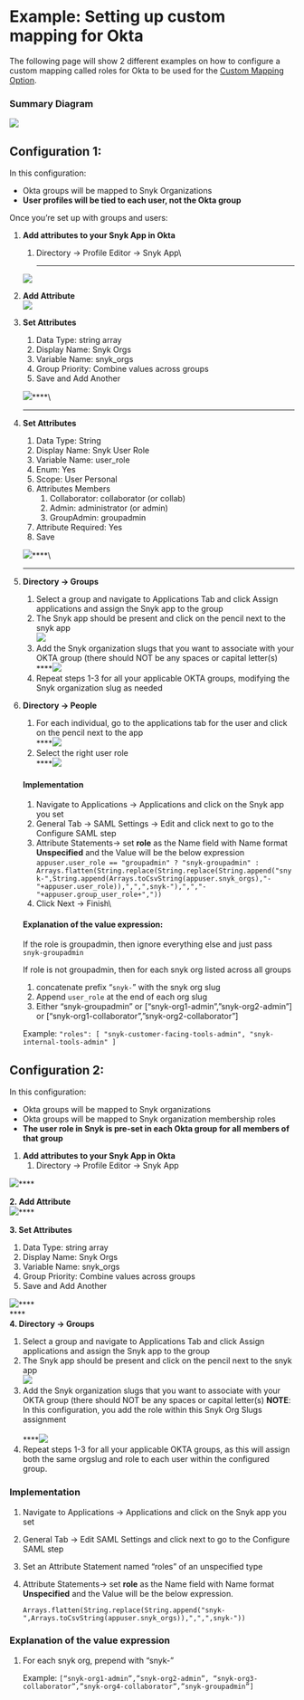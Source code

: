 # Example: Setting up custom mapping for Okta

The following page will show 2 different examples on how to configure a custom mapping called roles for Okta to be used for the [Custom Mapping Option](custom-mapping-option.md).

### Summary Diagram

![](https://lh5.googleusercontent.com/cuQWU3uMkUSK-SZrKSdwt2V\_vuaJ61bBqpDuTktQWmZ4vNcPsS-jfWsqiMg2lSmGIcPu9MKUJcaYqx4UbImYyWvPbUeqKuU0q4DQRssKnomHovfBnVuPWlwvyaQOrrworlAn\_nMw)

## Configuration 1:

In this configuration:

* Okta groups will be mapped to Snyk Organizations
* **User profiles will be tied to each user, not the Okta group**

Once you’re set up with groups and users:

1.  **Add attributes to your Snyk App in Okta**

    1.  Directory -> Profile Editor -> Snyk App\\

        ***

    ![](https://lh5.googleusercontent.com/h6ww6L16tTWMVhzoVN5Y72oBo51X-WYidqMAO-pTmUksl7akFrgH463S\_MMAKDGYdQYzVIYlvN0HCF7tlHMyyIqaQgfdoP9PP6UX7RIJhg-9fFtmLdVwM3tgjVj-h97yKBAS4jGl)
2. **Add Attribute**\
   ![](https://lh4.googleusercontent.com/R1sr6ZOerCRNxJhGS3ARf0Pebe0dC-tBLP\_80nARDd0LUGTjRY9jA1E-TiTtz4AQvk4aX-pAE\_\_h2S14kgEb6RTSRzZ4O\_1tOcBaCEwpTn2d4HaVuTynjN5D6qE4YSj3LZaiE5WN)
3.  **Set Attributes**

    1. Data Type: string array
    2. Display Name: Snyk Orgs
    3. Variable Name: snyk\_orgs
    4. Group Priority: Combine values across groups
    5. Save and Add Another

    ![](https://lh3.googleusercontent.com/sIXILVtJJeo9wbjzVSEVNmSVPwkMPeUu1j5yeBxi-mBEgwu4Ejn-4d0tZhtUZay2EV0PkN8wSE0uJgON3csAyXCEKVAAcpShqPKdbz\_U1D3ghx5sTCEhBJliRYIIEOf72c3H1TS5)\*\*\*\*\\

    ***
4.  **Set Attributes**

    1. Data Type: String
    2. Display Name: Snyk User Role
    3. Variable Name: user\_role
    4. Enum: Yes
    5. Scope: User Personal
    6. Attributes Members
       1. Collaborator: collaborator (or collab)
       2. Admin: administrator (or admin)
       3. GroupAdmin: groupadmin
    7. Attribute Required: Yes
    8. Save

    ![](https://lh3.googleusercontent.com/THGLLKFdDMvTnRrWkoWmC\_LGq5GJlw2c9Ht9pLzk\_-mUodeDbeFe4xO0F8jDB8Wwvvw-4CloAqFdSubc1VttSbSusmWqw0iju\_dhzCuho\_3im\_uGNf1ShYaakMnT-Bxoizo-L7dB)\*\*\*\*\\

    ***
5. **Directory -> Groups**
   1. Select a group and navigate to Applications Tab and click Assign applications and assign the Snyk app to the group
   2. The Snyk app should be present and click on the pencil next to the snyk app\
      ![](https://lh3.googleusercontent.com/X3ARoW\_GPcKqIvrowKVPGnBWgziZ4E87hCIRVXzvLkLXOuLvP9fS5y9D-yaCjyWCmr6Co-\_3JSA2ZS-MdM5gEF9JYRi4Ivid-tnijtkpQstm7XgFbhAlnZnRM9D1DKYUsnHm987R)
   3. Add the Snyk organization slugs that you want to associate with your OKTA group (there should NOT be any spaces or capital letter(s)\
      \*\*\*\*![](https://lh5.googleusercontent.com/74SiCm6xOoCRnG9LEpMCeCCHyJA-8viDYL0yNbh0ZQeIpV8wuharGBXp6aIsJB0P1Zjbkn1g2vFr2EcxYawyfh\_axoGISUewc4fXara8oQ4BTsE8\_wlprwd1Df5CeVlYgGgoOjsj)
   4. Repeat steps 1-3 for all your applicable OKTA groups, modifying the Snyk organization slug as needed
6.  **Directory -> People**

    1. For each individual, go to the applications tab for the user and click on the pencil next to the app\
       \*\*\*\*![](https://lh5.googleusercontent.com/7RnhYZ0E24ZoBXe00Zw9jQW\_WbPye2lciWm2qk3zG03mLY6JbsAY7saY-0b26zEGArnDw46MulIgg9XW7Dw9HCt-EODS5qSZquanpNlmfwDHUYL71BQILAfAYifxHf8UBE0BB3Ww)
    2. Select the right user role\
       \*\*\*\*![](https://lh4.googleusercontent.com/XPclvljK5ZsmLx1Cu3odPCFWz0oj4ZRk9ZkdG-gTto3vMWZWtMQ\_ONHVggh-xHL1UkRwId1eJFh8rZwCrbfUGvhKlL9BBzi3U46d3HXYE8YzFMtS8EIJxBljOim5LvSMarKyNXyZ)

    ####

    #### Implementation

    1. Navigate to Applications -> Applications and click on the Snyk app you set
    2. General Tab -> SAML Settings -> Edit and click next to go to the Configure SAML step
    3. Attribute Statements-> set **role** as the Name field with Name format **Unspecified** and the Value will be the below expression\
       `appuser.user_role == "groupadmin" ? "snyk-groupadmin" : Arrays.flatten(String.replace(String.replace(String.append("snyk-",String.append(Arrays.toCsvString(appuser.snyk_orgs),"-"+appuser.user_role)),",",",snyk-"),",","-"+appuser.group_user_role+","))`
    4. Click Next -> Finish\\

    #### Explanation of the value expression:

    If the role is groupadmin, then ignore everything else and just pass `snyk-groupadmin`

    If role is not groupadmin, then for each snyk org listed across all groups

    1. concatenate prefix “`snyk-`” with the snyk org slug
    2. Append `user_role` at the end of each org slug
    3. Either “snyk-groupadmin” or \[“snyk-org1-admin”,”snyk-org2-admin”] or \[“snyk-org1-collaborator”,”snyk-org2-collaborator”]

    Example: `"roles": [ "snyk-customer-facing-tools-admin", "snyk-internal-tools-admin" ]`

## Configuration 2:

In this configuration:

* Okta groups will be mapped to Snyk organizations
* Okta groups will be mapped to Snyk organization membership roles
* **The user role in Snyk is pre-set in each Okta group for all members of that group**

1. **Add attributes to your Snyk App in Okta**
   1. Directory -> Profile Editor -> Snyk App

![](https://lh5.googleusercontent.com/h6ww6L16tTWMVhzoVN5Y72oBo51X-WYidqMAO-pTmUksl7akFrgH463S\_MMAKDGYdQYzVIYlvN0HCF7tlHMyyIqaQgfdoP9PP6UX7RIJhg-9fFtmLdVwM3tgjVj-h97yKBAS4jGl)\*\*\*\*

**2. Add Attribute**\
![](https://lh4.googleusercontent.com/R1sr6ZOerCRNxJhGS3ARf0Pebe0dC-tBLP\_80nARDd0LUGTjRY9jA1E-TiTtz4AQvk4aX-pAE\_\_h2S14kgEb6RTSRzZ4O\_1tOcBaCEwpTn2d4HaVuTynjN5D6qE4YSj3LZaiE5WN)\*\*\*\*

**3. Set Attributes**

1. Data Type: string array
2. Display Name: Snyk Orgs
3. Variable Name: snyk\_orgs
4. Group Priority: Combine values across groups
5. Save and Add Another

![](https://lh3.googleusercontent.com/sIXILVtJJeo9wbjzVSEVNmSVPwkMPeUu1j5yeBxi-mBEgwu4Ejn-4d0tZhtUZay2EV0PkN8wSE0uJgON3csAyXCEKVAAcpShqPKdbz\_U1D3ghx5sTCEhBJliRYIIEOf72c3H1TS5)\*\*\*\*\
\*\*\*\*\
**4. Directory -> Groups**

1. Select a group and navigate to Applications Tab and click Assign applications and assign the Snyk app to the group
2. The Snyk app should be present and click on the pencil next to the snyk app\
   ![](https://lh3.googleusercontent.com/X3ARoW\_GPcKqIvrowKVPGnBWgziZ4E87hCIRVXzvLkLXOuLvP9fS5y9D-yaCjyWCmr6Co-\_3JSA2ZS-MdM5gEF9JYRi4Ivid-tnijtkpQstm7XgFbhAlnZnRM9D1DKYUsnHm987R)
3. Add the Snyk organization slugs that you want to associate with your OKTA group (there should NOT be any spaces or capital letter(s) **NOTE**: In this configuration, you add the role within this Snyk Org Slugs assignment\
   \
   \*\*\*\*![](https://lh4.googleusercontent.com/qUN0SI64WQqAGCs2YPrvIW0lyZAyZDnGgpYe\_mXyGIPa2XqgBJJa3DBpg\_qGdoHxXql7kNrzrBkzY7T660es0qGcSH5wSbBw1DANk9f1\_q6SHDQXjxNFKRaVVCuZICVkFbnGYUz6)
4. Repeat steps 1-3 for all your applicable OKTA groups, as this will assign both the same orgslug and role to each user within the configured group.

### Implementation

1. Navigate to Applications -> Applications and click on the Snyk app you set
2. General Tab -> Edit SAML Settings and click next to go to the Configure SAML step
3. Set an Attribute Statement named “roles” of an unspecified type
4.  Attribute Statements-> set **role** as the Name field with Name format **Unspecified** and the Value will be the below expression.

    `Arrays.flatten(String.replace(String.append("snyk-",Arrays.toCsvString(appuser.snyk_orgs)),",",",snyk-"))`

### **Explanation of the value expression**

1.  For each snyk org, prepend with “snyk-”

    Example: `[“snyk-org1-admin”,”snyk-org2-admin”, “snyk-org3-collaborator”,”snyk-org4-collaborator”,”snyk-groupadmin”]`
